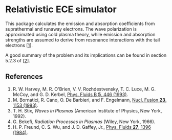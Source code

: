 # Relativistic ECE simulator
This package calculates the emission and absorption coefficients from suprathermal and runaway electrons. The wave polarization is approximated using cold plasma theory, while emission and absorption strengths are assumed to derive from resonance interactions with the tail electrons [[1](#harvey1993)].

A good summary of the problem and its implications can be found in section 5.2.3 of [[2](#bornatici1983)].

## References
1. <a id="harvey1993"></a>R. W. Harvey, M. R. O'Brien, V. V. Rozhdestvensky, T. C. Luce, M. G. McCoy, and G. D. Kerbel, [Phys. Fluids B **5**, 446 (1993)](https://doi.org/10.1063/1.860530).
2. <a id="bornatici1983"></a>M. Bornatici, R. Cano, O. De Barbieri, and F. Engelmann, [Nucl. Fusion **23**, 1153 (1983)](https://doi.org/10.1088/0029-5515/23/9/005).
3. <a id="stix1992"></a>T. H. Stix, *Waves in Plasmas* (American Institute of Physics, New York, 1992).
4. <a id="bekefi1966"></a>G. Bekefi, *Radiation Processes in Plasmas* (Wiley, New York, 1966).
5. <a id="freund1984"></a>H. P. Freund, C. S. Wu, and J. D. Gaffey, Jr., [Phys. Fluids **27**, 1396 (1984)](https://doi.org/10.1063/1.864782).